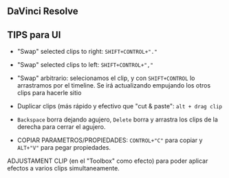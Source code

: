 ## DaVinci Resolve   


## TIPS para UI

- "Swap" selected clips to right: ```SHIFT+CONTROL+"."```   
- "Swap" selected clips to left: ```SHIFT+CONTROL+","```   
- "Swap" arbitrario: selecionamos el clip, y con ```SHIFT+CONTROL``` lo arrastramos por el timeline. Se irá actualizando empujando los otros clips para hacerle sitio    
     
- Duplicar clips (más rápido y efectivo que "cut & paste": ```alt + drag clip```    
- ```Backspace``` borra dejando agujero, ```Delete``` borra y arrastra los clips de la derecha para cerrar el agujero.
- COPIAR PARAMETROS/PROPIEDADES: ```CONTROL+"C"``` para copiar y ```ALT+"V"``` para pegar propiedades.   

ADJUSTAMENT CLIP (en el "Toolbox" como efecto) para poder aplicar efectos a varios clips simultaneamente.   
